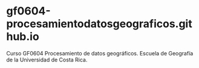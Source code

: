 # gf0604-procesamientodatosgeograficos.github.io
Curso GF0604 Procesamiento de datos geográficos. Escuela de Geografía de la Universidad de Costa Rica.
